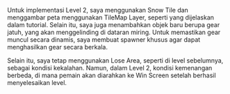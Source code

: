 Untuk implementasi Level 2, saya menggunakan Snow Tile dan menggambar peta menggunakan TileMap Layer, seperti yang dijelaskan dalam tutorial. Selain itu, saya juga menambahkan objek baru berupa gear jatuh, yang akan menggelinding di dataran miring. Untuk memastikan gear muncul secara dinamis, saya membuat spawner khusus agar dapat menghasilkan gear secara berkala.

Selain itu, saya tetap menggunakan Lose Area, seperti di level sebelumnya, sebagai kondisi kekalahan. Namun, dalam Level 2, kondisi kemenangan berbeda, di mana pemain akan diarahkan ke Win Screen setelah berhasil menyelesaikan level.

